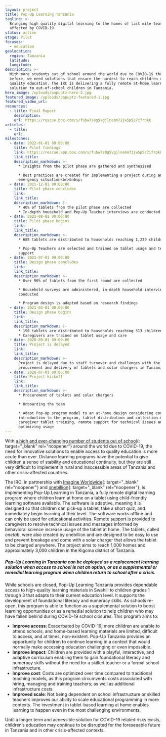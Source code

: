 ```yaml
---
layout: project
title: Pop-Up Learning Tanzania
tagline: >-
  Bringing high quality digital learning to the homes of last mile learners
  affected by COVID-19.
status: active
stage: Pilot
focuses:
  - education
geolocation:
  region: Tanzania
  latitude:
  longitude:
description: >-
  With more students out of school around the world due to COVID-19 than ever
  before, we need solutions that ensure the hardest-to-reach children receive
  quality education. The IRC is delivering a fully remote at-home learning
  solution to out-of-school children in Tanzania.
hero_image: /uploads/popuptz-hero-2.jpg
featured_image: /uploads/popuptz-featured-1.jpg
featured_video_url:
resources:
  - title: Final Report
    description:
    url: https://rescue.box.com/s/fubw7s0g5vgjlne6m71jw5p5s7ifrpkk
articles:
  - title:
    url:
milestones:
  - date: 2022-01-01 00:00:00
    title: Pilot findings
    link: https://rescue.app.box.com/s/fubw7s0g5vgjlne6m71jw5p5s7ifrpkk
    link_title:
    description_markdown: >-
      * Insights from the pilot phase are gathered and synthesized

      * Best practices are created for implementing a project during an
      emergency situation<br>&nbsp;
  - date: 2021-12-01 00:00:00
    title: Pilot phase concludes
    link:
    link_title:
    description_markdown: |-
      * 40% of tablets from the pilot phase are collected
      * In-depth household and Pop-Up Teacher interviews are conducted
  - date: 2021-08-01 00:00:00
    title: Pilot phase begins
    link:
    link_title:
    description_markdown: >-
      * 688 tablets are distributed to households reaching 1,239 children

      * Pop-Up Teachers are selected and trained on tablet usage and technology
      support
  - date: 2021-07-01 00:00:00
    title: Design phase concludes
    link:
    link_title:
    description_markdown: >-
      * Over 90% of tablets from the first round are collected

      * Household surveys are administered, in-depth household interviews are
      conducted

      * Program design is adapted based on research findings
  - date: 2021-03-01 00:00:00
    title: Design phase begins
    link:
    link_title:
    description_markdown: |-
      * 190 tablets are distributed to households reaching 313 children
      * Caregivers are trained on tablet usage and care
  - date: 2020-09-01 00:00:00
    title: Project is delayed
    link:
    link_title:
    description_markdown: >-
      Project is delayed due to staff turnover and challenges with the
      procurement and delivery of tablets and solar chargers in Tanzania
  - date: 2020-07-01 00:00:00
    title: Project kickoff
    link:
    link_title:
    description_markdown: >-
      * Procurement of tablets and solar chargers

      * Onboarding the team

      * Adapt Pop-Up program model to an at-home design considering community
      introduction to the program, tablet distribution and collection model,
      caregiver tablet training, remote support for technical issues and
      optimizing usage
---
```

With [a high and ever-changing number of students out of school](https://en.unesco.org/covid19/educationresponse){: target="_blank" rel="noopener"} around the world due to COVID-19, the need for innovative solutions to enable access to quality education is more acute than ever. Distance learning programs have the potential to give children a sense of stability and educational continuity, but they are still very difficult to implement in rural and inaccessible areas of Tanzania and other crisis-affected countries.

The IRC, in partnership with [Imagine Worldwide](https://www.imagineworldwide.org/){: target="_blank" rel="noopener"} and [onebillion](https://onebillion.org/onecourse/app/){: target="_blank" rel="noopener"}, is implementing Pop-Up Learning in Tanzania, a fully remote digital learning program where children learn at home on a tablet using child-friendly learning software available. The software is adaptive, meaning it is designed so that children can pick-up a tablet, take a short quiz, and immediately begin learning at their level. The software works offline and can only be used for educational activities. Remote support is provided to caregivers to resolve technical issues and messages informed by behavioral science increase usage of the tablet at home. The tablets, called *onetab*, were also created by onebillion and are designed to be easy to use and prevent breakage and come with a solar charger that allows the tablet to be charged anywhere. The project aims to reach 1,000 homes and approximately 3,000 children in the Kigoma district of Tanzania.

##### **Pop-Up Learning in Tanzania can be deployed as a replacement learning solution when access to school is not an option, or as a supplemental or remedial learning program when children return to school after a crisis.**

While schools are closed, Pop-Up Learning Tanzania provides dependable access to high-quality learning materials in Swahili to children grades 1 through 3 that adapts to their current education level. It supports the development of foundational literacy and numeracy skills. As schools re-open, this program is able to function as a supplemental solution to boost learning opportunities or as a remedial solution to help children who may have fallen behind during COVID-19 school closures. This program aims to:

* **Improve access**\: Exacerbated by COVID-19, more children are unable to attend schools, and home-based learning materials are limited, difficult to access, and at times, non-existent. Pop-Up Tanzania provides an opportunity for children to continue learning in a context that would normally make accessing education challenging or even impossible.&nbsp;
* **Improve impact**\: Children are provided with a playful, interactive, and adaptive curriculum enabling them to gain foundational literacy and numeracy skills without the need for a skilled teacher or a formal school infrastructure.&nbsp;
* **Improve cost**\: Costs are optimized over time compared to traditional teaching models, as this program circumvents costs associated with hiring, managing and training teachers; as well as additional infrastructure costs.&nbsp;
* **Improved scale**\: Not being dependent on school infrastructure or skilled teachers improves our ability to scale educational programming in more contexts. The investment in tablet-based learning at home enables learning to happen even in the most challenging environments.&nbsp;

Until a longer term and accessible solution for COVID-19 related risks exists, children’s education may continue to be disrupted for the foreseeable future in Tanzania and in other crisis-affected contexts.